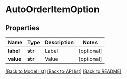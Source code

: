 # AutoOrderItemOption

## Properties
Name | Type | Description | Notes
------------ | ------------- | ------------- | -------------
**label** | **str** | Label | [optional] 
**value** | **str** | Value | [optional] 

[[Back to Model list]](../README.md#documentation-for-models) [[Back to API list]](../README.md#documentation-for-api-endpoints) [[Back to README]](../README.md)


